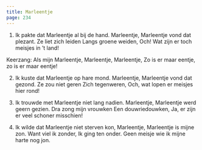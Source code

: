 ```yaml
---
title: Marleentje
page: 234
---  
```



1. Ik pakte dat Marleentje al bij de hand.
Marleentje, Marleentje vond dat plezant.
Ze liet zich leiden
Langs groene weiden,
Och! Wat zijn er toch meisjes in ’t land!


Keerzang:
Als mijn Marleentje, Marleentje, Marleentje,
Zo is er maar eentje, zo is er maar eentje!


2. Ik kuste dat Marleentje op hare mond.
Marleentje, Marleentje vond dat gezond.
Ze zou niet geren
Zich tegenweren,
Och, wat lopen er meisjes hier rond!


3. Ik trouwde met Marleentje niet lang nadien.
Marleentje, Marleentje werd geern gezien.
Dra zong mijn vrouwken
Een douwriedouwken,
Ja, er zijn er veel schoner misschien!


4. Ik wilde dat Marleentje niet sterven kon,
Marleentje, Marleentje is mijne zon.
Want viel ik zonder,
Ik ging ten onder.
Geen meisje wie ik mijne harte nog jon.